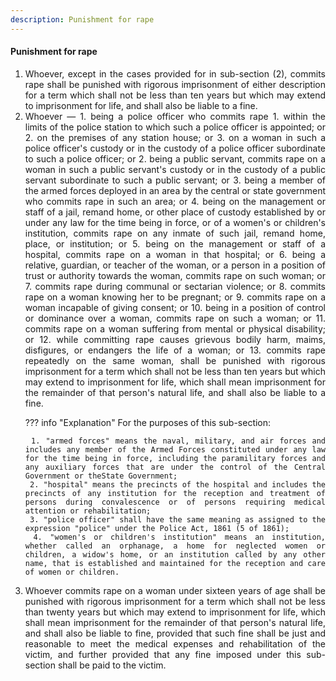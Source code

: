 ```yaml
---
description: Punishment for rape
---
```


#### Punishment for rape

1. <div style="text-align: justify"> Whoever, except in the cases provided for in sub-section (2), commits rape shall be punished with rigorous imprisonment of either description for a term which shall not be less than ten years but which may extend to imprisonment for life, and shall also be liable to a fine.
2. <div style="text-align: justify"> Whoever —
    1. being a police officer who commits rape
        1. within the limits of the police station to which such a police officer is appointed; or
        2. on the premises of any station house; or
        3. on a woman in such a police officer's custody or in the custody of a police officer subordinate to such a police officer; or
    2. being a public servant, commits rape on a woman in such a public servant's custody or in the custody of a public servant subordinate to such a public servant; or
    3. being a member of the armed forces deployed in an area by the central or state government who commits rape in such an area; or
    4. being on the management or staff of a jail, remand home, or other place of custody established by or under any law for the time being in force, or of a women's or children's institution, commits rape on any inmate of such jail, remand home, place, or institution; or
    5. being on the management or staff of a hospital, commits rape on a woman in that hospital; or
    6. being a relative, guardian, or teacher of the woman, or a person in a position of trust or authority towards the woman, commits rape on such woman; or
    7. commits rape during communal or sectarian violence; or
    8. commits rape on a woman knowing her to be pregnant; or
    9. commits rape on a woman incapable of giving consent; or
    10. being in a position of control or dominance over a woman, commits rape on such a woman; or
    11. commits rape on a woman suffering from mental or physical disability; or
    12. while committing rape causes grievous bodily harm, maims, disfigures, or endangers the life of a woman; or
    13. commits rape repeatedly on the same woman, shall be punished with rigorous imprisonment for a term which shall not be less than ten years but which may extend to imprisonment for life, which shall mean imprisonment for the remainder of that person's natural life, and shall also be liable to a fine.

    ??? info "Explanation"
        For the purposes of this sub-section:
        
        1. "armed forces" means the naval, military, and air forces and includes any member of the Armed Forces constituted under any law for the time being in force, including the paramilitary forces and any auxiliary forces that are under the control of the Central Government or theState Government;
        2. "hospital" means the precincts of the hospital and includes the precincts of any institution for the reception and treatment of persons during convalescence or of persons requiring medical attention or rehabilitation;
        3. "police officer" shall have the same meaning as assigned to the expression "police" under the Police Act, 1861 (5 of 1861);
        4. "women's or children's institution" means an institution, whether called an orphanage, a home for neglected women or children, a widow's home, or an institution called by any other name, that is established and maintained for the reception and care of women or children.

3. <div style="text-align: justify"> Whoever commits rape on a woman under sixteen years of age shall be punished with rigorous imprisonment for a term which shall not be less than twenty years but which may extend to imprisonment for life, which shall mean imprisonment for the remainder of that person's natural life, and shall also be liable to fine, provided that such fine shall be just and reasonable to meet the medical expenses and rehabilitation of the victim, and further provided that any fine imposed under this sub-section shall be paid to the victim.
